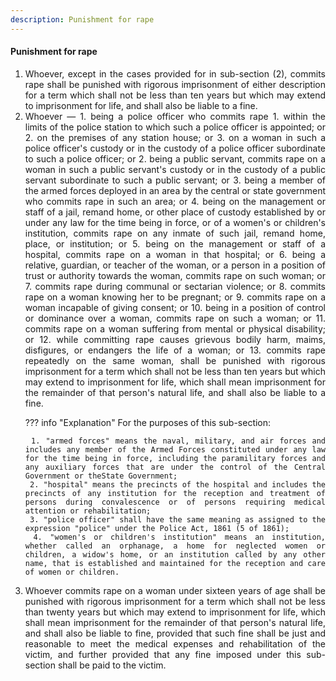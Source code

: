 ```yaml
---
description: Punishment for rape
---
```


#### Punishment for rape

1. <div style="text-align: justify"> Whoever, except in the cases provided for in sub-section (2), commits rape shall be punished with rigorous imprisonment of either description for a term which shall not be less than ten years but which may extend to imprisonment for life, and shall also be liable to a fine.
2. <div style="text-align: justify"> Whoever —
    1. being a police officer who commits rape
        1. within the limits of the police station to which such a police officer is appointed; or
        2. on the premises of any station house; or
        3. on a woman in such a police officer's custody or in the custody of a police officer subordinate to such a police officer; or
    2. being a public servant, commits rape on a woman in such a public servant's custody or in the custody of a public servant subordinate to such a public servant; or
    3. being a member of the armed forces deployed in an area by the central or state government who commits rape in such an area; or
    4. being on the management or staff of a jail, remand home, or other place of custody established by or under any law for the time being in force, or of a women's or children's institution, commits rape on any inmate of such jail, remand home, place, or institution; or
    5. being on the management or staff of a hospital, commits rape on a woman in that hospital; or
    6. being a relative, guardian, or teacher of the woman, or a person in a position of trust or authority towards the woman, commits rape on such woman; or
    7. commits rape during communal or sectarian violence; or
    8. commits rape on a woman knowing her to be pregnant; or
    9. commits rape on a woman incapable of giving consent; or
    10. being in a position of control or dominance over a woman, commits rape on such a woman; or
    11. commits rape on a woman suffering from mental or physical disability; or
    12. while committing rape causes grievous bodily harm, maims, disfigures, or endangers the life of a woman; or
    13. commits rape repeatedly on the same woman, shall be punished with rigorous imprisonment for a term which shall not be less than ten years but which may extend to imprisonment for life, which shall mean imprisonment for the remainder of that person's natural life, and shall also be liable to a fine.

    ??? info "Explanation"
        For the purposes of this sub-section:
        
        1. "armed forces" means the naval, military, and air forces and includes any member of the Armed Forces constituted under any law for the time being in force, including the paramilitary forces and any auxiliary forces that are under the control of the Central Government or theState Government;
        2. "hospital" means the precincts of the hospital and includes the precincts of any institution for the reception and treatment of persons during convalescence or of persons requiring medical attention or rehabilitation;
        3. "police officer" shall have the same meaning as assigned to the expression "police" under the Police Act, 1861 (5 of 1861);
        4. "women's or children's institution" means an institution, whether called an orphanage, a home for neglected women or children, a widow's home, or an institution called by any other name, that is established and maintained for the reception and care of women or children.

3. <div style="text-align: justify"> Whoever commits rape on a woman under sixteen years of age shall be punished with rigorous imprisonment for a term which shall not be less than twenty years but which may extend to imprisonment for life, which shall mean imprisonment for the remainder of that person's natural life, and shall also be liable to fine, provided that such fine shall be just and reasonable to meet the medical expenses and rehabilitation of the victim, and further provided that any fine imposed under this sub-section shall be paid to the victim.
